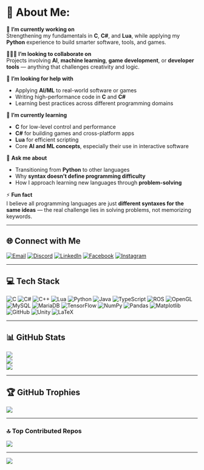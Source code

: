 # 💫 About Me:

🚧 **I’m currently working on**  
Strengthening my fundamentals in **C**, **C#**, and **Lua**, while applying my **Python** experience to build smarter software, tools, and games.

🧑‍🤝‍🧑 **I’m looking to collaborate on**  
Projects involving **AI**, **machine learning**, **game development**, or **developer tools** — anything that challenges creativity and logic.

🤝 **I’m looking for help with**  
- Applying **AI/ML** to real-world software or games  
- Writing high-performance code in **C** and **C#**  
- Learning best practices across different programming domains

🌱 **I’m currently learning**  
- **C** for low-level control and performance  
- **C#** for building games and cross-platform apps  
- **Lua** for efficient scripting  
- Core **AI and ML concepts**, especially their use in interactive software

💬 **Ask me about**  
- Transitioning from **Python** to other languages  
- Why **syntax doesn’t define programming difficulty**  
- How I approach learning new languages through **problem-solving**

⚡ **Fun fact**  
I believe all programming languages are just **different syntaxes for the same ideas** — the real challenge lies in solving problems, not memorizing keywords.

---

## 🌐 Connect with Me

[![Email](https://img.shields.io/badge/Gmail-D14836?style=for-the-badge&logo=gmail&logoColor=white)](mailto:rafy.prappo01@gmail.com)
[![Discord](https://img.shields.io/badge/Discord-Botmon%231896-5865F2?style=for-the-badge&logo=discord&logoColor=white)]([https://discordapp.com/users/886126261040254012](https://discord.com/channels/@me))
[![LinkedIn](https://img.shields.io/badge/LinkedIn-Arrafy_Prappo-0A66C2?style=for-the-badge&logo=linkedin&logoColor=white)](https://www.linkedin.com/in/arrafy-prappo-953b1a251/)
[![Facebook](https://img.shields.io/badge/Facebook-Rafy_Prappo-1877F2?style=for-the-badge&logo=facebook&logoColor=white)](https://www.facebook.com/rrafy.prappo/)
[![Instagram](https://img.shields.io/badge/Instagram-radio_active_98-E4405F?style=for-the-badge&logo=instagram&logoColor=white)](https://www.instagram.com/radio_active_98)

---

## 💻 Tech Stack

![C](https://img.shields.io/badge/C-%2300599C.svg?style=for-the-badge&logo=c&logoColor=white)
![C#](https://img.shields.io/badge/C%23-%23239120.svg?style=for-the-badge&logo=csharp&logoColor=white)
![C++](https://img.shields.io/badge/C++-%2300599C.svg?style=for-the-badge&logo=c%2B%2B&logoColor=white)
![Lua](https://img.shields.io/badge/Lua-%232C2D72.svg?style=for-the-badge&logo=lua&logoColor=white)
![Python](https://img.shields.io/badge/Python-3670A0?style=for-the-badge&logo=python&logoColor=ffdd54)
![Java](https://img.shields.io/badge/Java-%23ED8B00.svg?style=for-the-badge&logo=openjdk&logoColor=white)
![TypeScript](https://img.shields.io/badge/TypeScript-%23007ACC.svg?style=for-the-badge&logo=typescript&logoColor=white)
![ROS](https://img.shields.io/badge/ROS-%230A0FF9.svg?style=for-the-badge&logo=ros&logoColor=white)
![OpenGL](https://img.shields.io/badge/OpenGL-%23FFFFFF.svg?style=for-the-badge&logo=opengl)
![MySQL](https://img.shields.io/badge/MySQL-4479A1.svg?style=for-the-badge&logo=mysql&logoColor=white)
![MariaDB](https://img.shields.io/badge/MariaDB-003545?style=for-the-badge&logo=mariadb&logoColor=white)
![TensorFlow](https://img.shields.io/badge/TensorFlow-%23FF6F00.svg?style=for-the-badge&logo=TensorFlow&logoColor=white)
![NumPy](https://img.shields.io/badge/NumPy-%23013243.svg?style=for-the-badge&logo=numpy&logoColor=white)
![Pandas](https://img.shields.io/badge/Pandas-%23150458.svg?style=for-the-badge&logo=pandas&logoColor=white)
![Matplotlib](https://img.shields.io/badge/Matplotlib-%23ffffff.svg?style=for-the-badge&logo=Matplotlib&logoColor=black)
![GitHub](https://img.shields.io/badge/GitHub-%23121011.svg?style=for-the-badge&logo=github&logoColor=white)
![Unity](https://img.shields.io/badge/Unity-%23000000.svg?style=for-the-badge&logo=unity&logoColor=white)
![LaTeX](https://img.shields.io/badge/LaTeX-%23008080.svg?style=for-the-badge&logo=latex&logoColor=white)

---

## 📊 GitHub Stats

![](https://github-readme-stats.vercel.app/api?username=RafyPrappo&theme=transparent&hide_border=true&include_all_commits=true&count_private=true)  
![](https://nirzak-streak-stats.vercel.app/?user=RafyPrappo&theme=transparent&hide_border=true)  
![](https://github-readme-stats.vercel.app/api/top-langs/?username=RafyPrappo&theme=transparent&hide_border=true&include_all_commits=true&count_private=true&layout=compact)

---

## 🏆 GitHub Trophies

![](https://github-profile-trophy.vercel.app/?username=RafyPrappo&theme=dark&no-frame=true&no-bg=true&margin-w=4)

---

### 🔝 Top Contributed Repos

![](https://github-contributor-stats.vercel.app/api?username=RafyPrappo&limit=5&theme=dark&combine_all_yearly_contributions=true)

---

[![](https://visitcount.itsvg.in/api?id=RafyPrappo&icon=2&color=1)](https://visitcount.itsvg.in)

<!-- Proudly created with GPRM ( https://gprm.itsvg.in ) -->

